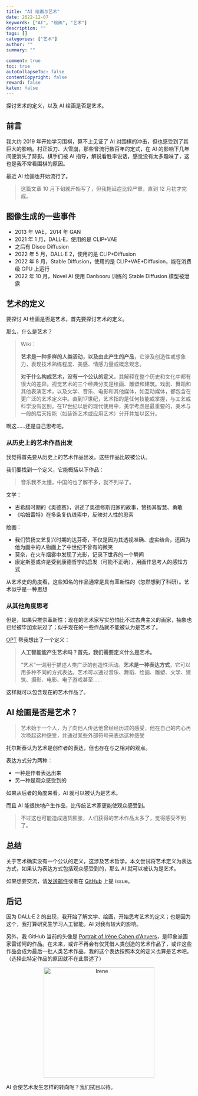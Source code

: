 ```yaml
---
title: "AI 绘画与艺术"
date: 2022-12-07
keywords: ["AI", "绘画", "艺术"]
description: ""
tags: []
categories: ["艺术"]
author: ""
summary: ""

comment: true
toc: true
autoCollapseToc: false
contentCopyright: false
reward: false
katex: false
---
```


探讨艺术的定义，以及 AI 绘画是否是艺术。

<!--more-->

## 前言

我大约 2019 年开始学习围棋，算不上见证了 AI 对围棋的冲击，但也感受到了其巨大的影响。村正妖刀、大雪崩，那些曾流行数百年的定式，在 AI 的影响下几年间便消失了踪影。棋手们被 AI 指导，解说看胜率说话，感觉没有太多趣味了，这也是我不常看围棋的原因。

最近 AI 绘画也开始流行了。

> 这篇文章 10 月下旬就开始写了，但我拖延症比较严重，直到 12 月初才完成。


## 图像生成的一些事件

+ 2013 年 VAE，2014 年 GAN
+ 2021 年 1 月，DALL·E，使用的是 CLIP+VAE
+ 之后有 Disco Diffusion
+ 2022 年 5 月，DALL·E 2，使用的是 CLIP+Diffusion
+ 2022 年 8 月，Stable Diffusion，使用的是 CLIP+VAE+Diffusion，能在消费级 GPU 上运行
+ 2022 年 10 月，Novel AI 使用 Danbooru 训练的 Stable Diffusion 模型被泄露

## 艺术的定义

要探讨 AI 绘画是否是艺术，首先要探讨艺术的定义。

那么，什么是艺术？

> Wiki：
>
> **艺术是一种多样的人类活动，以及由此产生的产品**，它涉及创造性或想象力，表现技术熟练程度、美感、情感力量或概念观念。
>
> **对于什么构成艺术，没有一个公认的定义**，其解释在整个历史和文化中都有很大的差异。视觉艺术的三个经典分支是绘画、雕塑和建筑。戏剧、舞蹈和其他表演艺术，以及文学、音乐、电影和其他媒体，如互动媒体，都包含在更广泛的艺术定义中。直到17世纪，艺术指的是任何技能或掌握，与工艺或科学没有区别。在17世纪以后的现代使用中，美学考虑是最重要的，美术与一般的后天技能（如装饰艺术或应用艺术）分开并加以区分。

啊这……还是自己思考吧。

### 从历史上的艺术作品出发

我觉得首先要从历史上的艺术作品出发。这些作品比较被公认。

我们要找到一个定义，它能概括以下作品：

> 音乐我不太懂，中国的也了解不多，就不列举了。

文学：

+ 古希腊时期的《奥德赛》，讲述了奥德修斯归家的故事，赞扬其智慧、勇敢
+ 《哈姆雷特》在多条复仇线索中，反映对人性的思索

绘画：

+ 我们赞扬文艺复兴时期的达芬奇，不仅是因为其透视准确、虚实结合，还因为他为画中的人物画上了中世纪不曾有的微笑
+ 莫奈，在火车烟雾中发现了光影，记录下世界的一个瞬间
+ 康定斯基或许是受到康德哲学的启发（可能不正确），用画作思考人的感知方式

从艺术史的角度看，这些知名的作品通常是具有革新性的（忽然想到了科研）。艺术似乎是一种思想

### 从其他角度思考

但是，如果只推崇革新性；现在的艺术家写实恐怕比不过古典主义的画家，抽象也已经被毕加索玩过了；似乎现在的一些作品就不能被认为是艺术了。

[OPT](https://opt.alpa.ai/) 帮我想出了一个定义：

> **人工智能能产生艺术吗？首先，我们需要定义什么是艺术。**
>
> “艺术”一词用于描述人类广泛的创造性活动。**艺术是一种表达方式**，它可以用多种不同的方式表达。艺术可以通过音乐、舞蹈、绘画、雕塑、文学、建筑、摄影、电影、电子游戏甚至……

这样就可以包含现在的艺术作品了。

<!--
> **Can AI generate art?First, we need to define what is art.** The word "art" is used to describe a wide range of creative human activities. Art is a means of expression, and it can be expressed in many different ways. Art can be found in the form of music, dance, painting, sculpture, literature, architecture, photography, film, video games, and even ... -->


## AI 绘画是否是艺术？

> 艺术始于一个人，为了向他人传达他曾经经历过的感受，他在自己的内心再次唤起这种感受，并通过某些外部符号来表达这种感受

托尔斯泰认为艺术是创作者的表达，但也存在与之相对的观点。

表达方式分为两种：

+ 一种是作者表达出来
+ 另一种是观众感受到的

如果从后者的角度来看，AI 就可以被认为是艺术。

而且 AI 能很快地产生作品，比传统艺术家更能使观众感受到。

> 不过这也可能造成通货膨胀，人们获得的艺术作品太多了，觉得感受不到了。

## 总结

关于艺术确实没有一个公认的定义，这涉及艺术哲学。本文尝试将艺术定义为表达方式，如果认为表达方式包括观众感受到的，那么 AI 就可以被认为是艺术。

如果想要交流，请[发送邮件](mailto:gwdx@mail.ustc.edu.cn)或者在 [GitHub](https://github.com/GWDx/GWDx.github.io/issues) 上提 issue。

## 后记

因为 DALL·E 2 的出现，我开始了解文学、绘画，开始思考艺术的定义；也是因为这个，我打算研究生学习人工智能。AI 对我有较大的影响。

另外，我 GitHub 当前的头像是 [Portrait of Irène Cahen d'Anvers](https://en.wikipedia.org/wiki/Portrait_of_Ir%C3%A8ne_Cahen_d'Anvers)，是印象派画家雷诺阿的作品。在未来，或许不再会有仅凭借人类创造的艺术作品了，或许这些作品会成为最后一批人类艺术作品。我的这个表达按照本文的定义也算是艺术吧。（选择此特定作品的原因就不在此赘述了）

<!-- ![board](/post/hackergame2022/image/board.png) -->

<!-- center -->
<center>
<img src="/post/AI-art/Irene.jpg" alt="Irene" width="300"/>
</center>

AI 会使艺术发生怎样的转向呢？我们拭目以待。
